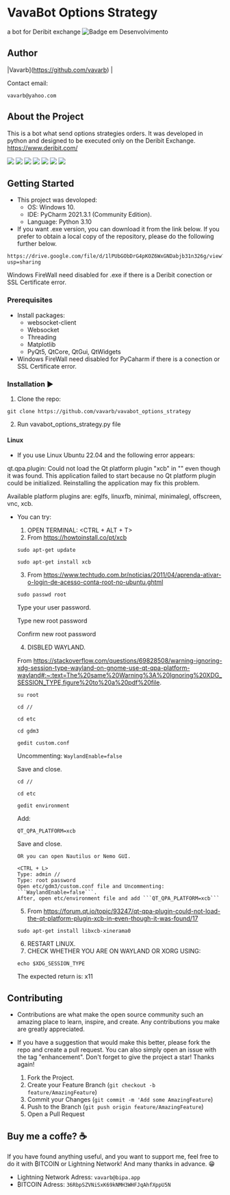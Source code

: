 # VavaBot Options Strategy
a bot for Deribit exchange 
![Badge em Desenvolvimento](http://img.shields.io/static/v1?label=STATUS&message=EM%20DESENVOLVIMENTO&color=GREEN&style=for-the-badge)

## Author
|Vavarb</sub>](https://github.com/vavarb) | 

Contact email:
```
vavarb@yahoo.com
```

## About the Project
This is a bot what send options strategies orders. It was developed in python and designed to be executed only on the Deribit Exchange.
  https://www.deribit.com/

<img src = 'https://github.com/vavarb/vavabot_options_strategy/blob/3b287cea93cd206a5fa0bb1b177c4c69fc2bc569/img/img1.PNG'>
<img src = 'https://github.com/vavarb/vavabot_options_strategy/blob/3b287cea93cd206a5fa0bb1b177c4c69fc2bc569/img/img2.PNG'>
<img src = 'https://github.com/vavarb/vavabot_options_strategy/blob/3b287cea93cd206a5fa0bb1b177c4c69fc2bc569/img/img3.PNG'>
<img src = 'https://github.com/vavarb/vavabot_options_strategy/blob/3b287cea93cd206a5fa0bb1b177c4c69fc2bc569/img/img4.PNG'>
<img src = 'https://github.com/vavarb/vavabot_options_strategy/blob/3b287cea93cd206a5fa0bb1b177c4c69fc2bc569/img/img5.PNG'>
<img src = 'https://github.com/vavarb/vavabot_options_strategy/blob/3b287cea93cd206a5fa0bb1b177c4c69fc2bc569/img/img6.PNG'>
<img src = 'https://github.com/vavarb/vavabot_options_strategy/blob/3b287cea93cd206a5fa0bb1b177c4c69fc2bc569/img/img7.PNG'>

## Getting Started
- This project was devoloped:
  - OS: Windows 10.
  - IDE: PyCharm 2021.3.1 (Community Edition).
  - Language: Python 3.10
- If you want .exe version, you can download it from the link below. If you prefer to obtain a local copy of the 
repository, please do the following further below.
```
https://drive.google.com/file/d/1lPUbGObDrG4pKOZ6WxGNDabjb31n326g/view?usp=sharing
```
Windows FireWall need disabled for .exe if there is a Deribit conection or SSL Certificate error.

### Prerequisites
- Install packages:
   - websocket-client
   - Websocket
   - Threading
   - Matplotlib
   - PyQt5, QtCore, QtGui, QtWidgets
- Windows FireWall need disabled for PyCaharm if there is a conection or SSL Certificate error.

### Installation :arrow_forward:
  1. Clone the repo:
```
git clone https://github.com/vavarb/vavabot_options_strategy
```
  2. Run vavabot_options_strategy.py file

#### Linux
- If you use Linux Ubuntu 22.04 and the following error appears:

qt.qpa.plugin: Could not load the Qt platform plugin "xcb" in "" even though it was found.
This application failed to start because no Qt platform plugin could be initialized. Reinstalling the application may fix this problem.

Available platform plugins are: eglfs, linuxfb, minimal, minimalegl, offscreen, vnc, xcb.

- You can try:
  1. OPEN TERMINAL: <CTRL + ALT + T>
  2. From https://howtoinstall.co/pt/xcb

  ```
  sudo apt-get update
  ```

  ```
  sudo apt-get install xcb
  ```

  3. From https://www.techtudo.com.br/noticias/2011/04/aprenda-ativar-o-login-de-acesso-conta-root-no-ubuntu.ghtml

  ```
  sudo passwd root
  ```

  Type your user password.

  Type new root password

  Confirm new root password

  4. DISBLED WAYLAND. 

  From https://stackoverflow.com/questions/69828508/warning-ignoring-xdg-session-type-wayland-on-gnome-use-qt-qpa-platform-wayland#:~:text=The%20same%20Warning%3A%20Ignoring%20XDG_SESSION_TYPE,figure%20to%20a%20pdf%20file.
  
  ```
  su root
  ```

  ```
  cd //
  ```

  ```
  cd etc
  ```

  ```
  cd gdm3
  ```

  ```
  gedit custom.conf
  ```

  Uncommenting: ```WaylandEnable=false```

  Save and close.

  ```
  cd //
  ```

  ```
  cd etc
  ```

  ```
  gedit environment
  ```

  Add: 
  ```
  QT_QPA_PLATFORM=xcb
  ```

  Save and close.

    ```
    OR you can open Nautilus or Nemo GUI. 

    <CTRL + L>  
    Type: admin //
    Type: root password         
    Open etc/gdm3/custom.conf file and Uncommenting: ```WaylandEnable=false```.
    After, open etc/environment file and add ```QT_QPA_PLATFORM=xcb```
  ```
  

  5. From https://forum.qt.io/topic/93247/qt-qpa-plugin-could-not-load-the-qt-platform-plugin-xcb-in-even-though-it-was-found/17

  ```
  sudo apt-get install libxcb-xinerama0
  ```

  6. RESTART LINUX.
  7. CHECK WHETHER YOU ARE ON WAYLAND OR XORG USING:
  ```
  echo $XDG_SESSION_TYPE
  ```
  The expected return is: x11

## Contributing
- Contributions are what make the open source community such an amazing place to learn, inspire, and create. Any contributions you make are greatly appreciated.

- If you have a suggestion that would make this better, please fork the repo and create a pull request. You can also simply open an issue with the tag "enhancement". Don't forget to give the project a star! Thanks again!

  1. Fork the Project.
  2. Create your Feature Branch (````git checkout -b feature/AmazingFeature````)
  3. Commit your Changes (````git commit -m 'Add some AmazingFeature````)
  4. Push to the Branch (````git push origin feature/AmazingFeature````)
  5. Open a Pull Request

## Buy me a coffe? ☕
If you have found anything useful, and you want to support me, feel free to do it with ₿ITCOIN or Lightning Network! And many thanks in advance. 😁

- Lightning Network Adress: ```vavarb@bipa.app```
- ₿ITCOIN Adress: ```36RbpSZVNiSxK69kNMH3WHFJqAhfXppU5N```